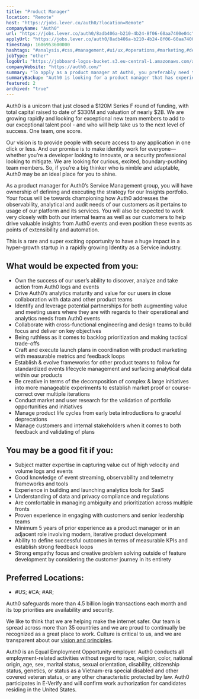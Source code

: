 ```yaml
---
title: "Product Manager"
location: "Remote"
host: "https://jobs.lever.co/auth0/?location=Remote"
companyName: "Auth0"
url: "https://jobs.lever.co/auth0/8adb406a-b210-4b24-8f06-60aa7400e04c"
applyUrl: "https://jobs.lever.co/auth0/8adb406a-b210-4b24-8f06-60aa7400e04c/apply"
timestamp: 1606953600000
hashtags: "#analysis,#css,#management,#ui/ux,#operations,#marketing,#devsec"
jobType: "other"
logoUrl: "https://jobboard-logos-bucket.s3.eu-central-1.amazonaws.com/auth0"
companyWebsite: "https://auth0.com/"
summary: "To apply as a product manager at Auth0, you preferably need to have 5 years of prior experience as a product manager or in an adjacent role involving modern, iterative product development."
summaryBackup: "Auth0 is looking for a product manager that has experience in: #marketing, #devsec, #analysis."
featured: 2
archived: "true"
---
```


Auth0 is a unicorn that just closed a $120M Series F round of funding, with total capital raised to date of $330M and valuation of nearly $2B. We are growing rapidly and looking for exceptional new team members to add to our exceptional talent pool - and who will help take us to the next level of success. One team, one score. 

Our vision is to provide people with secure access to any application in one click or less. And our promise is to make identity work for everyone—whether you’re a developer looking to innovate, or a security professional looking to mitigate. We are looking for curious, excited, boundary-pushing team members. So, if you’re a big thinker who is nimble and adaptable, Auth0 may be an ideal place for you to shine.

As a product manager for Auth0’s Service Management group, you will have ownership of defining and executing the strategy for our Insights portfolio. Your focus will be towards championing how Auth0 addresses the observability, analytical and audit needs of our customers as it pertains to usage of our platform and its services. You will also be expected to work very closely with both our internal teams as well as our customers to help drive valuable insights from Auth0 events and even position these events as points of extensibility and automation.

This is a rare and super exciting opportunity to have a huge impact in a hyper-growth startup in a rapidly growing Identity as a Service industry.

## What would be expected from you:

*   Own the success of our user’s ability to discover, analyze and take action from Auth0 logs and events
*   Drive Auth0’s analytics maturity and value for our users in close collaboration with data and other product teams
*   Identify and leverage potential partnerships for both augmenting value and meeting users where they are with regards to their operational and analytics needs from Auth0 events
*   Collaborate with cross-functional engineering and design teams to build focus and deliver on key objectives
*   Being ruthless as it comes to backlog prioritization and making tactical trade-offs
*   Craft and execute launch plans in coordination with product marketing with measurable metrics and feedback loops
*   Establish & evolve frameworks for other product teams to follow for standardized events lifecycle management and surfacing analytical data within our products
*   Be creative in terms of the decomposition of complex & large initiatives into more manageable experiments to establish market proof or course-correct over multiple iterations
*   Conduct market and user research for the validation of portfolio opportunities and initiatives
*   Manage product life cycles from early beta introductions to graceful deprecations
*   Manage customers and internal stakeholders when it comes to both feedback and validating of plans

## You may be a good fit if you:

*   Subject matter expertise in capturing value out of high velocity and volume logs and events
*   Good knowledge of event streaming, observability and telemetry frameworks and tools
*   Experience in building and launching analytics tools for SaaS
*   Understanding of data and privacy compliance and regulations
*   Are comfortable in managing ambiguity and prioritization across multiple fronts
*   Proven experience in engaging with customers and senior leadership teams
*   Minimum 5 years of prior experience as a product manager or in an adjacent role involving modern, iterative product development
*   Ability to define successful outcomes in terms of measurable KPIs and establish strong feedback loops
*   Strong empathy focus and creative problem solving outside of feature development by considering the customer journey in its entirety

## Preferred Locations:

*   #US; #CA; #AR;

Auth0 safeguards more than 4.5 billion login transactions each month and its top priorities are availability and security.

We like to think that we are helping make the internet safer. Our team is spread across more than 35 countries and we are proud to continually be recognized as a great place to work. Culture is critical to us, and we are transparent about our [vision and principles](https://auth0.com/blog/the-developer-first-identity-platform-auth0-story-and-future). 

Auth0 is an Equal Employment Opportunity employer. Auth0 conducts all employment-related activities without regard to race, religion, color, national origin, age, sex, marital status, sexual orientation, disability, citizenship status, genetics, or status as a Vietnam-era special disabled and other covered veteran status, or any other characteristic protected by law. Auth0 participates in E-Verify and will confirm work authorization for candidates residing in the United States.
